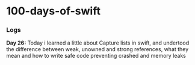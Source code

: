 # 100-days-of-swift

### Logs

**Day 26:** Today i learned a little about Capture lists in swift, and undertood the difference between weak, unowned and strong references, what they mean and how to write safe code preventing crashed and memory leaks
